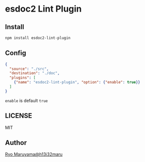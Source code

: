 # esdoc2 Lint Plugin
## Install
```bash
npm install esdoc2-lint-plugin
```

## Config
```json
{
  "source": "./src",
  "destination": "./doc",
  "plugins": [
    {"name": "esdoc2-lint-plugin", "option": {"enable": true}}
  ]
}
```

`enable` is default `true`

## LICENSE
MIT

## Author
[Ryo Maruyama@h13i32maru](https://github.com/h13i32maru)

